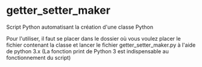 # getter_setter_maker
<p>Script Python automatisant la création d'une classe Python</p>
<p>Pour l'utiliser, il faut se placer dans le dossier où vous voulez placer le fichier contenant la classe et lancer le fichier getter_setter_maker.py à l'aide de python 3.x (La fonction print de Python 3 est indispensable au fonctionnement du script)</p>

